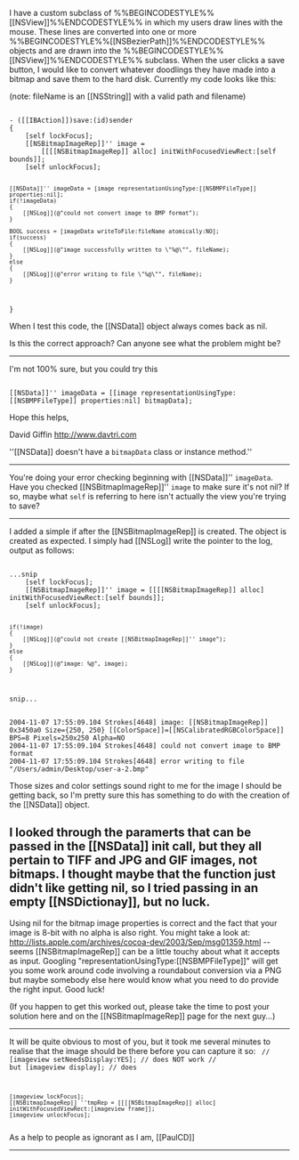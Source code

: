 

I have a custom subclass of %%BEGINCODESTYLE%%[[NSView]]%%ENDCODESTYLE%% in which my users draw lines with the mouse.  These lines are converted into one or more %%BEGINCODESTYLE%%[[NSBezierPath]]%%ENDCODESTYLE%% objects and are drawn into the %%BEGINCODESTYLE%%[[NSView]]%%ENDCODESTYLE%% subclass.  When the user clicks a save button, I would like to convert whatever doodlings they have made into a bitmap and save them to the hard disk.  Currently my code looks like this:

(note: fileName is an [[NSString]] with a valid path and filename)

<code>
- ([[IBAction]])save:(id)sender
{
	[self lockFocus];
	[[NSBitmapImageRep]]'' image = 
		[[[[NSBitmapImageRep]] alloc] initWithFocusedViewRect:[self bounds]];
	[self unlockFocus];
	
	[[NSData]]'' imageData = [image representationUsingType:[[NSBMPFileType]] properties:nil];
	if(!imageData)
	{
		[[NSLog]](@"could not convert image to BMP format");
	}
	
	BOOL success = [imageData writeToFile:fileName atomically:NO];
	if(success)
	{
		[[NSLog]](@"image successfully written to \"%@\"", fileName);
	}
	else
	{
		[[NSLog]](@"error writing to file \"%@\"", fileName);
	}
}
</code>

When I test this code, the [[NSData]] object always comes back as nil.

Is this the correct approach?  Can anyone see what the problem might be?

----

I'm not 100% sure, but you could try this

<code>
[[NSData]]'' imageData = [[image representationUsingType:[[NSBMPFileType]] properties:nil] bitmapData];
</code>

Hope this helps,

David Giffin http://www.davtri.com

''[[NSData]] doesn't have a <code>bitmapData</code> class or instance method.''

----
You're doing your error checking beginning with [[NSData]]'' <code>imageData</code>. Have you checked [[NSBitmapImageRep]]'' <code>image</code> to make sure it's not nil? If so, maybe what <code>self</code> is referring to here isn't actually the view you're trying to save?

----

I added a simple if after the [[NSBitmapImageRep]] is created.  The object is created as expected.  I simply had [[NSLog]] write the pointer to the log, output as follows:

<code>
...snip
	[self lockFocus];
	[[NSBitmapImageRep]]'' image = [[[[NSBitmapImageRep]] alloc] initWithFocusedViewRect:[self bounds]];
	[self unlockFocus];
	
	if(!image)
	{
		[[NSLog]](@"could not create [[NSBitmapImageRep]]'' image");
	}
	else
	{
		[[NSLog]](@"image: %@", image);
	}
snip...
</code>

<code>
2004-11-07 17:55:09.104 Strokes[4648] image: [[NSBitmapImageRep]] 0x3450a0 Size={250, 250} [[ColorSpace]]=[[NSCalibratedRGBColorSpace]] BPS=8 Pixels=250x250 Alpha=NO
2004-11-07 17:55:09.104 Strokes[4648] could not convert image to BMP format
2004-11-07 17:55:09.104 Strokes[4648] error writing to file "/Users/admin/Desktop/user-a-2.bmp"
</code>

Those sizes and color settings sound right to me for the image I should be getting back, so I'm pretty sure this has something to do with the creation of the [[NSData]] object.  

I looked through the paramerts that can be passed in the [[NSData]] init call, but they all pertain to TIFF and JPG and GIF images, not bitmaps.  I thought maybe that the function just didn't like getting nil, so I tried passing in an empty [[NSDictionay]], but no luck.
----
Using nil for the bitmap image properties is correct and the fact that your image is 8-bit with no alpha is also right. You might take a look at: http://lists.apple.com/archives/cocoa-dev/2003/Sep/msg01359.html -- seems [[NSBitmapImageRep]] can be a little touchy about what it accepts as input. Googling "representationUsingType:[[NSBMPFileType]]" will get you some work around code involving a roundabout conversion via a PNG but maybe somebody else here would know what you need to do provide the right input. Good luck!

(If you happen to get this worked out, please take the time to post your solution here and on the [[NSBitmapImageRep]] page for the next guy...)

----

It will be quite obvious to most of you, but it took me several minutes to realise that the image should be there before you can capture it
so:
<code>
//	[imageview setNeedsDisplay:YES];	// does NOT work
// but
	[imageview display];			// does
	
	[imageview lockFocus];
	[[NSBitmapImageRep]] ''tmpRep = [[[[NSBitmapImageRep]] alloc] initWithFocusedViewRect:[imageview frame]];
	[imageview unlockFocus];
</code>
As a help to people as ignorant as I am, [[PaulCD]]

----